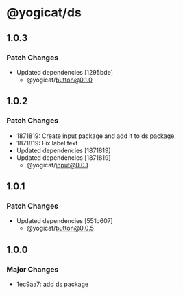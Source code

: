# @yogicat/ds

## 1.0.3

### Patch Changes

- Updated dependencies [1295bde]
  - @yogicat/button@0.1.0

## 1.0.2

### Patch Changes

- 1871819: Create input package and add it to ds package.
- 1871819: Fix label text
- Updated dependencies [1871819]
- Updated dependencies [1871819]
  - @yogicat/input@0.0.1

## 1.0.1

### Patch Changes

- Updated dependencies [551b607]
  - @yogicat/button@0.0.5

## 1.0.0

### Major Changes

- 1ec9aa7: add ds package

